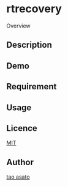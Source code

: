 rtrecovery
====

Overview

## Description

## Demo

## Requirement

## Usage

## Licence

[MIT](https://github.com/tcnksm/tool/blob/master/LICENCE)

## Author

[tao asato](https://github.com/futail2a)
